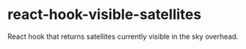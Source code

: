 # react-hook-visible-satellites
React hook that returns satellites currently visible in the sky overhead.
